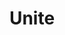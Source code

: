 ---
pid: LS148
title: Unite
location_transcription: City hall
zipcode: NJ08406
outside_phl: Ventnor City NJ
neighborhood: 
age: '13'
age_range: 13-19
instagram: 
image_file_name: LS_148.jpg
proposal_transcription: A bunch of children of different races holding hands to show
  racial equality.
topic: Figure,Unity,Race Ethnicity
topic_summary: 0, 0, 0
type: Sculpture Statue
keywords_other: equality
credit: 
image_labels: 
twitter: 
facebook: 
permalink: "/monuments/ls148/"
layout: item-page
---